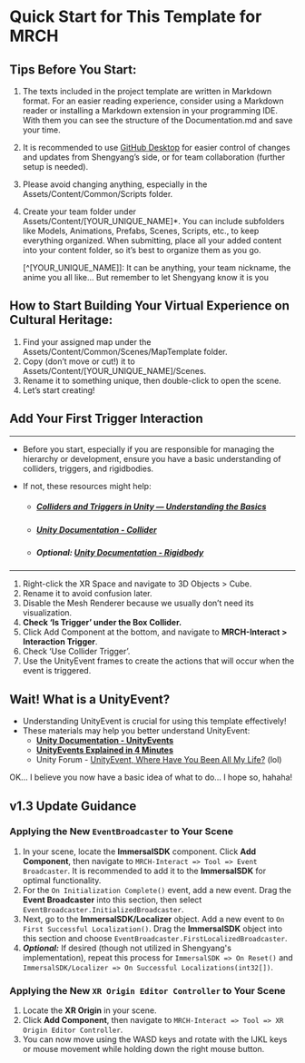 # Quick Start for This Template for MRCH

## Tips Before You Start:

1. The texts included in the project template are written in Markdown format. For an easier reading experience, consider using a Markdown reader or installing a Markdown extension in your programming IDE. With them you can see the structure of the Documentation.md and save your time.

2. It is recommended to use [GitHub Desktop](https://desktop.github.com/) for easier control of changes and updates from Shengyang’s side, or for team collaboration (further setup is needed).

3. Please avoid changing anything, especially in the Assets/Content/Common/Scripts folder.

4. Create your team folder under Assets/Content/[YOUR_UNIQUE_NAME]*. You can include subfolders like Models, Animations, Prefabs, Scenes, Scripts, etc., to keep everything organized. When submitting, place all your added content into your content folder, so it’s best to organize them as you go.

   [^[YOUR_UNIQUE_NAME\]]: It can be anything, your team nickname, the anime you all like... But remember to let Shengyang know it is you

   

## How to Start Building Your Virtual Experience on Cultural Heritage:

1. Find your assigned map under the Assets/Content/Common/Scenes/MapTemplate folder.
2. Copy (don’t move or cut!) it to Assets/Content/[YOUR_UNIQUE_NAME]/Scenes.
3. Rename it to something unique, then double-click to open the scene.
4. Let’s start creating!

## Add Your First Trigger Interaction

------

- Before you start, especially if you are responsible for managing the hierarchy or development, ensure you have a basic understanding of colliders, triggers, and rigidbodies.

- If not, these resources might help:

  - ##### [Colliders and Triggers in Unity — Understanding the Basics](https://christopherhilton88.medium.com/colliders-and-triggers-in-unity-understanding-the-basics-7192714f3440)

  - ##### [Unity Documentation - Collider](https://docs.unity3d.com/ScriptReference/Collider.html)

  - ##### Optional: [Unity Documentation - Rigidbody](https://docs.unity3d.com/ScriptReference/Rigidbody.html)

------

1. Right-click the XR Space and navigate to 3D Objects > Cube.
2. Rename it to avoid confusion later.
3. Disable the Mesh Renderer because we usually don’t need its visualization.
4. **Check ‘Is Trigger’ under the Box Collider.**
5. Click Add Component at the bottom, and navigate to **MRCH-Interact > Interaction Trigger**.
6. Check ‘Use Collider Trigger’.
7. Use the UnityEvent frames to create the actions that will occur when the event is triggered.

## Wait! What is a UnityEvent?

- Understanding UnityEvent is crucial for using this template effectively!
- These materials may help you better understand UnityEvent:
  - **[Unity Documentation - UnityEvents](https://docs.unity3d.com/Manual/UnityEvents.html)**
  - **[UnityEvents Explained in 4 Minutes](https://www.youtube.com/watch?v=djW7g6Bnyrc)**
  - Unity Forum - [UnityEvent, Where Have You Been All My Life?](https://discussions.unity.com/t/unityevent-where-have-you-been-all-my-life/577808) (lol)

OK... I believe you now have a basic idea of what to do... I hope so, hahaha!



## v1.3 Update Guidance

### Applying the New `EventBroadcaster` to Your Scene

1. In your scene, locate the **ImmersalSDK** component. Click **Add Component**, then navigate to `MRCH-Interact => Tool => Event Broadcaster`. It is recommended to add it to the **ImmersalSDK** for optimal functionality.
2. For the `On Initialization Complete()` event, add a new event. Drag the **Event Broadcaster** into this section, then select `EventBroadcaster.InitializedBroadcaster`.
3. Next, go to the **ImmersalSDK/Localizer** object. Add a new event to `On First Successful Localization()`. Drag the **ImmersalSDK** object into this section and choose `EventBroadcaster.FirstLocalizedBroadcaster`.
4. ***Optional:*** If desired (though not utilized in Shengyang's implementation), repeat this process for `ImmersalSDK => On Reset()` and `ImmersalSDK/Localizer => On Successful Localizations(int32[])`.

### Applying the New `XR Origin Editor Controller` to Your Scene

1. Locate the **XR Origin** in your scene.
2. Click **Add Component**, then navigate to `MRCH-Interact => Tool => XR Origin Editor Controller`.
3. You can now move using the WASD keys and rotate with the IJKL keys or mouse movement while holding down the right mouse button.